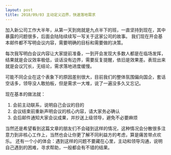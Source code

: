 ```yaml
---
layout: post
title: 2018/09/03 主动定义边界，快速落地需求
---
```



加入新公司工作大半年，从第一天到岗就是九点半下的班，一直坚持到现在，其中暴露的问题很多，后面会陆陆续续写一写关于这家公司的故事。 我们现在开会基本邮件都不写明会议内容，需要明确的目标和需要做的决策。

每次我写明白会议内容让大家提前准备，一到开会发现大多数人都是在临场发挥，结果就是会议效率极低，谈话没有边界，需要反复提醒，依旧是效果差。表现出来就是会议冗长，无结论，需求落地进度缓慢。 

可能不同企业在这个表象下的原因差别很大，目前我们的整体氛围偏向国企，套话空话多，领导没人敢拍板，但是需求一大堆，说了一遍没多久又忘记。

现在基本的做法就：
 1. 会前主动联系，说明自己会议的目的 
2. 会议结束前重新声明会议的核心内容，请大家务必确认 
3. 会后邮件通知大家会议成果，并抄送上级领导，避免不必要麻烦

当然还是希望看到这篇文章的朋友们不会碰到这样的情况，这种情况会分散很多注意力到非核心工作上，当然也会让你更了解不同利益方的考虑，算是痛苦带点欢乐。
还有一个小的体会：遇到这样的问题不要藏在心里，主动和领导沟通，说明自己遇到的困难，寻求帮助，一般都会有不错的结果。
